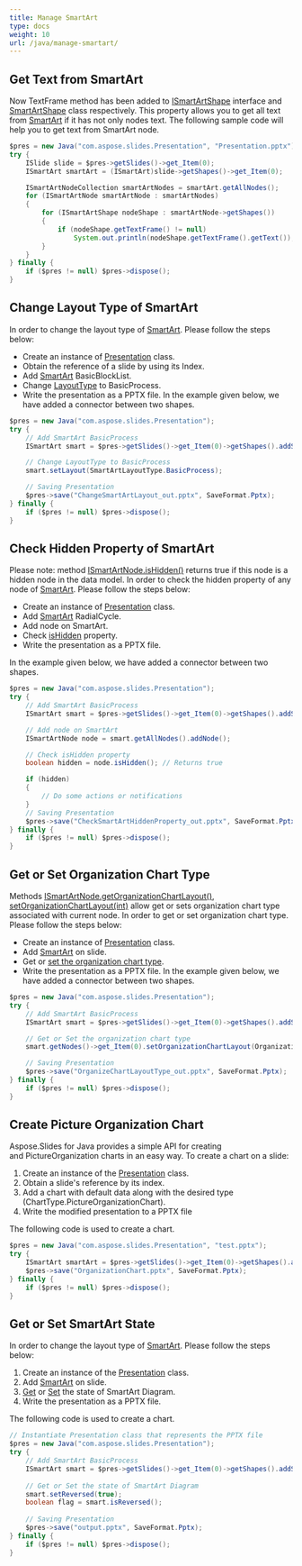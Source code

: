 ```yaml
---
title: Manage SmartArt
type: docs
weight: 10
url: /java/manage-smartart/
---
```


## **Get Text from SmartArt**
Now TextFrame method has been added to [ISmartArtShape](https://apireference.aspose.com/slides/java/com.aspose.slides/ISmartArtShape) interface and [SmartArtShape](https://apireference.aspose.com/slides/java/com.aspose.slides/SmartArtShape) class respectively. This property allows you to get all text from [SmartArt](https://apireference.aspose.com/slides/java/com.aspose.slides/SmartArt) if it has not only nodes text. The following sample code will help you to get text from SmartArt node.

```java
$pres = new Java("com.aspose.slides.Presentation", "Presentation.pptx");
try {
    ISlide slide = $pres->getSlides()->get_Item(0);
    ISmartArt smartArt = (ISmartArt)slide->getShapes()->get_Item(0);

    ISmartArtNodeCollection smartArtNodes = smartArt.getAllNodes();
    for (ISmartArtNode smartArtNode : smartArtNodes)
    {
        for (ISmartArtShape nodeShape : smartArtNode->getShapes())
        {
            if (nodeShape.getTextFrame() != null)
                System.out.println(nodeShape.getTextFrame().getText());
        }
    }
} finally {
    if ($pres != null) $pres->dispose();
}
```

## **Change Layout Type of SmartArt**
In order to change the layout type of [SmartArt](https://apireference.aspose.com/slides/java/com.aspose.slides/SmartArt). Please follow the steps below:

- Create an instance of [Presentation](https://apireference.aspose.com/slides/java/com.aspose.slides/Presentation) class.
- Obtain the reference of a slide by using its Index.
- Add [SmartArt](https://apireference.aspose.com/slides/java/com.aspose.slides/IShapeCollection#addSmartArt-float-float-float-float-int-) BasicBlockList.
- Change [LayoutType](https://apireference.aspose.com/slides/java/com.aspose.slides/ISmartArt#setLayout-int-) to BasicProcess.
- Write the presentation as a PPTX file.
  In the example given below, we have added a connector between two shapes.

```java
$pres = new Java("com.aspose.slides.Presentation");
try {
    // Add SmartArt BasicProcess
    ISmartArt smart = $pres->getSlides()->get_Item(0)->getShapes().addSmartArt(10, 10, 400, 300, SmartArtLayoutType.BasicBlockList);

    // Change LayoutType to BasicProcess
    smart.setLayout(SmartArtLayoutType.BasicProcess);

    // Saving Presentation
    $pres->save("ChangeSmartArtLayout_out.pptx", SaveFormat.Pptx);
} finally {
    if ($pres != null) $pres->dispose();
}
```

## **Check Hidden Property of SmartArt**
Please note: method [ISmartArtNode.isHidden()]((https://apireference.aspose.com/slides/java/com.aspose.slides/ISmartArtNode#isHidden--)) returns true if this node is a hidden node in the data model. In order to check the hidden property of any node of [SmartArt](https://apireference.aspose.com/slides/java/com.aspose.slides/SmartArt). Please follow the steps below:

- Create an instance of [Presentation](https://apireference.aspose.com/slides/java/com.aspose.slides/Presentation) class.
- Add [SmartArt](https://apireference.aspose.com/slides/java/com.aspose.slides/IShapeCollection#addSmartArt-float-float-float-float-int-) RadialCycle.
- Add node on SmartArt.
- Check [isHidden](https://apireference.aspose.com/slides/java/com.aspose.slides/ISmartArtNode#isHidden--) property.
- Write the presentation as a PPTX file.

In the example given below, we have added a connector between two shapes.

```java
$pres = new Java("com.aspose.slides.Presentation");
try {
    // Add SmartArt BasicProcess 
    ISmartArt smart = $pres->getSlides()->get_Item(0)->getShapes().addSmartArt(10, 10, 400, 300, SmartArtLayoutType.RadialCycle);

    // Add node on SmartArt 
    ISmartArtNode node = smart.getAllNodes().addNode();

    // Check isHidden property
    boolean hidden = node.isHidden(); // Returns true

    if (hidden)
    {
        // Do some actions or notifications
    }
    // Saving Presentation
    $pres->save("CheckSmartArtHiddenProperty_out.pptx", SaveFormat.Pptx);
} finally {
    if ($pres != null) $pres->dispose();
}
```

## **Get or Set Organization Chart Type**
Methods [ISmartArtNode.getOrganizationChartLayout()](https://apireference.aspose.com/slides/java/com.aspose.slides/ISmartArtNode#getOrganizationChartLayout--), [setOrganizationChartLayout(int)](https://apireference.aspose.com/slides/java/com.aspose.slides/ISmartArtNode#setOrganizationChartLayout-int-) allow get or sets organization chart type associated with current node. In order to get or set organization chart type. Please follow the steps below:

- Create an instance of [Presentation](https://apireference.aspose.com/slides/java/com.aspose.slides/Presentation) class.
- Add [SmartArt](https://apireference.aspose.com/slides/java/com.aspose.slides/IShapeCollection#addSmartArt-float-float-float-float-int-) on slide.
- Get or [set the organization chart type](https://apireference.aspose.com/slides/java/com.aspose.slides/ISmartArtNode#setOrganizationChartLayout-int-).
- Write the presentation as a PPTX file.
  In the example given below, we have added a connector between two shapes.

```java
$pres = new Java("com.aspose.slides.Presentation");
try {
    // Add SmartArt BasicProcess
    ISmartArt smart = $pres->getSlides()->get_Item(0)->getShapes().addSmartArt(10, 10, 400, 300, SmartArtLayoutType.OrganizationChart);

    // Get or Set the organization chart type
    smart.getNodes()->get_Item(0).setOrganizationChartLayout(OrganizationChartLayoutType.LeftHanging);

    // Saving Presentation
    $pres->save("OrganizeChartLayoutType_out.pptx", SaveFormat.Pptx);
} finally {
    if ($pres != null) $pres->dispose();
}
```

## **Create Picture Organization Chart**
Aspose.Slides for Java provides a simple API for creating and PictureOrganization charts in an easy way. To create a chart on a slide:

1. Create an instance of the [Presentation](https://apireference.aspose.com/slides/java/com.aspose.slides/Presentation) class.
1. Obtain a slide's reference by its index.
1. Add a chart with default data along with the desired type (ChartType.PictureOrganizationChart).
1. Write the modified presentation to a PPTX file

The following code is used to create a chart.

```java
$pres = new Java("com.aspose.slides.Presentation", "test.pptx");
try {
    ISmartArt smartArt = $pres->getSlides()->get_Item(0)->getShapes().addSmartArt(0, 0, 400, 400, SmartArtLayoutType.PictureOrganizationChart);
    $pres->save("OrganizationChart.pptx", SaveFormat.Pptx);
} finally {
    if ($pres != null) $pres->dispose();
}
```

## **Get or Set SmartArt State**
In order to change the layout type of [SmartArt](https://apireference.aspose.com/slides/java/com.aspose.slides/SmartArt). Please follow the steps below:

1. Create an instance of the [Presentation](https://apireference.aspose.com/slides/java/com.aspose.slides/Presentation) class.
1. Add [SmartArt](https://apireference.aspose.com/slides/java/com.aspose.slides/IShapeCollection#addSmartArt-float-float-float-float-int-) on slide.
1. [Get](https://apireference.aspose.com/slides/java/com.aspose.slides/ISmartArt#isReversed--) or [Set](https://apireference.aspose.com/slides/java/com.aspose.slides/ISmartArt#setReversed-boolean-) the state of SmartArt Diagram.
1. Write the presentation as a PPTX file.

The following code is used to create a chart.

```java
// Instantiate Presentation class that represents the PPTX file
$pres = new Java("com.aspose.slides.Presentation");
try {
    // Add SmartArt BasicProcess
    ISmartArt smart = $pres->getSlides()->get_Item(0)->getShapes().addSmartArt(10, 10, 400, 300, SmartArtLayoutType.BasicProcess);
    
    // Get or Set the state of SmartArt Diagram
    smart.setReversed(true);
    boolean flag = smart.isReversed();
    
    // Saving Presentation
    $pres->save("output.pptx", SaveFormat.Pptx);
} finally {
    if ($pres != null) $pres->dispose();
}
```


